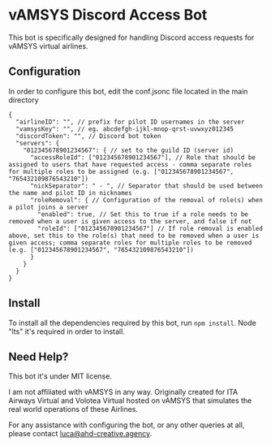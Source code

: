 # vAMSYS Discord Access Bot
This bot is specifically designed for handling Discord access requests for vAMSYS virtual airlines.

## Configuration
In order to configure this bot, edit the conf.jsonc file located in the main directory

```json5
{
  "airlineID": "", // prefix for pilot ID usernames in the server
  "vamsysKey": "", // eg. abcdefgh-ijkl-mnop-qrst-uvwxyz012345
  "discordToken": "", // Discord bot token
  "servers": {
    "012345678901234567": { // set to the guild ID (server id)
      "accessRoleId": ["012345678901234567"], // Role that should be assigned to users that have requested access - comma separate roles for multiple roles to be assigned (e.g. ["012345678901234567", "765432109876543210"])
      "nickSeparator": " - ", // Separator that should be used between the name and pilot ID in nicknames
      "roleRemoval": { // Configuration of the removal of role(s) when a pilot joins a server
        "enabled": true, // Set this to true if a role needs to be removed when a user is given access to the server, and false if not
        "roleId": ["012345678901234567"] // If role removal is enabled above, set this to the role(s) that need to be removed when a user is given access; comma separate roles for multiple roles to be removed (e.g. ["012345678901234567", "765432109876543210"])
      }
    }
  }
}
```

## Install
To install all the dependencies required by this bot, run ``` npm install ```.
Node "lts" it's required in order to install.

## Need Help?
This bot it's under MIT license.

I am not affiliated with vAMSYS in any way. Originally created for ITA Airways Virtual and Volotea Virtual hosted on vAMSYS that simulates the real world operations of these Airlines.

For any assistance with configuring the bot, or any other queries at all, please contact [luca@ahd-creative.agency](mailto:luca@ahd-creative.agency).
